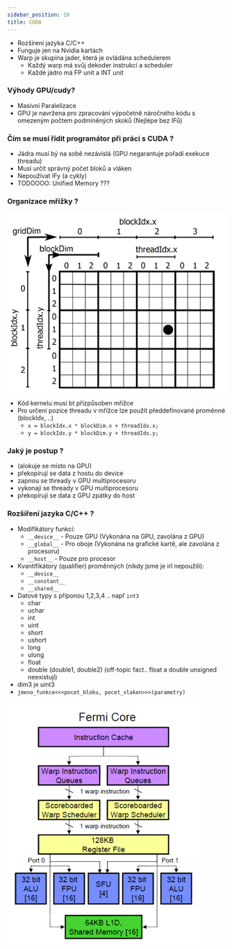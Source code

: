 ```yaml
---
sidebar_position: 10
title: CUDA
---
```


- Rozšírení jazyka C/C++
- Funguje jen na Nvidia kartách
- Warp je skupina jader, která je ovládána schedulerem
    - Každý warp má svůj dekoder instrukcí a scheduler
    - Každé jádro má FP unit a INT unit

### Výhody GPU/cudy?
- Masivní Paralelizace
- GPU je navržena pro zpracování výpočetně náročného kódu s omezeným počtem podmíněných skoků (Nejlépe bez IFů)



### Čím se musí řídit programátor při práci s CUDA ?
- Jádra musí bý na sobě nezávislá (GPU negarantuje pořadí exekuce threadu)
- Musí určit správný počet bloků a vláken 
- Nepoužívat IFy (a cykly)
- TODOOOO: Unified Memory ???



### Organizace mřížky ?

![cuda_grid](imgs/cuda_grid.png)

- Kód kernelu musí bt přizpůsoben mřížce
- Pro určení pozice threadu v mřížce lze použít předdefinované proměnné (blockIdx, ..)
    - `x = blockIdx.x * blockDim.x + threadIdx.x;`
    - `y = blockIdx.y * blockDim.y + threadIdx.y;`



### Jaký je postup ?
- (alokuje se místo na GPU)
- překopírují se data z hostu do device
- zapnou se thready v GPU multiprocesoru
- vykonají se thready v GPU multiprocesoru
- překopírují se data z GPU zpátky do host



### Rozšíření jazyka C/C++ ?
- Modifikátory funkcí:
    - `__device__` - Pouze GPU (Vykonána na GPU, zavolána z GPU)
    - `__global__` - Pro oboje (Vykonána na grafické kartě, ale zavolána z procesoru)
    - `__host__` - Pouze pro procesor
- Kvantifikátory (qualifier) proměnných (nikdy jsme je irl nepoužili):
    - `__device__`
    - `__constant__`
    - `__shared__`
- Datové typy s příponou 1,2,3,4 .. např `int3`
    - char
    - uchar
    - int
    - uint
    - short
    - ushort
    - long
    - ulong
    - float
    - double (double1, double2)   (off-topic fact.. float a double unsigned neexistují)
- dim3 je uint3
- ```jmeno_funkce<<<pocet_bloku, pocet_vlaken>>>(parametry)```

![fermi](imgs/fermi.png)

